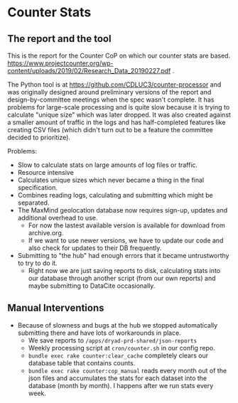 # Counter Stats

## The report and the tool

This is the report for the Counter CoP on which our counter stats are based.  https://www.projectcounter.org/wp-content/uploads/2019/02/Research_Data_20190227.pdf .

The Python tool is at https://github.com/CDLUC3/counter-processor and was originally
designed around preliminary versions of the report and design-by-committee meetings when
the spec wasn't complete.  It has problems for large-scale processing and is quite slow
because it is trying to calculate "unique size" which was later dropped. It was also created
against a smaller amount of traffic in the logs and has half-completed features like creating
CSV files (which didn't turn out to be a feature the committee decided to prioritize).

Problems:
- Slow to calculate stats on large amounts of log files or traffic.
- Resource intensive
- Calculates unique sizes which never became a thing in the final specification.
- Combines reading logs, calculating and submitting which might be separated.
- The MaxMind geolocation database now requires sign-up, updates and additional overhead to use.
  - For now the lastest available version is available for download from archive.org.
  - If we want to use newer versions, we have to update our code and also check for updates to their DB frequently.
- Submitting to "the hub" had enough errors that it became untrustworthy to try to do it.
  - Right now we are just saving reports to disk, calculating stats into our database through
  another script (from our own reports) and maybe submitting to DataCite occasionally.

## Manual Interventions

- Because of slowness and bugs at the hub we stopped automatically submitting there and have
lots of workarounds in place.
  - We save reports to `/apps/dryad-prd-shared/json-reports`
  - Weekly processing script at `cron/counter.sh` in our config repo.
  - `bundle exec rake counter:clear_cache` completely clears our database table that contains counts.
  - `bundle exec rake counter:cop_manual` reads every month out of the json files and accumulates
  the stats for each dataset into the database (month by month).  I happens after we run stats every
  week.


